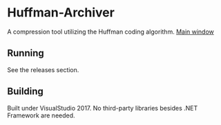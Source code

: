 # Huffman-Archiver
A compression tool utilizing the Huffman coding algorithm.
[Main window](/images/mainwindow.PNG)
## Running
See the releases section. 
## Building
Built under VisualStudio 2017. No third-party libraries besides .NET Framework are needed.
